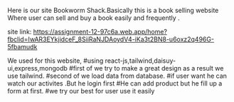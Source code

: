 Here is our site Bookworm Shack.Basically this is a book selling website
Where user can sell and buy a book easily and frequently .

site link: https://assignment-12-97c6a.web.app/home?fbclid=IwAR3EYkjidceF_8SiiRaNJDAoydV4-iKa3t2BN8-u6oxz2q496G-5fbamudk

We used for this website,
#using react-js,tailwind,daisuy-ui,express,mongodb
#first of we try to make a great design as a result we use tailwind.
#second of we load data from database.
#if user want he can watch our activites .But he login first
#He can add product but he fill up a form at first.
#we try our best for user use it easily
